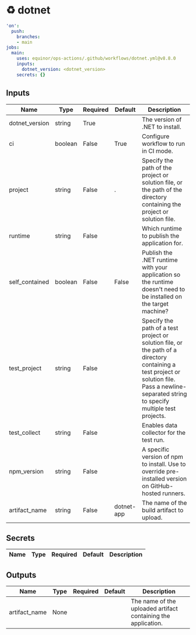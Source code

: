# ♻ dotnet

```yaml
'on':
  push:
    branches:
    - main
jobs:
  main:
    uses: equinor/ops-actions/.github/workflows/dotnet.yml@v8.8.0
    inputs:
      dotnet_version: <dotnet_version>
    secrets: {}

```

## Inputs


| Name | Type | Required | Default | Description |
| --- | --- | --- | --- | --- |
| dotnet_version | string | True |  | The version of .NET to install. |
| ci | boolean | False | True | Configure workflow to run in CI mode. |
| project | string | False | . | Specify the path of the project or solution file, or the path of the directory containing the project or solution file. |
| runtime | string | False |  | Which runtime to publish the application for. |
| self_contained | boolean | False | False | Publish the .NET runtime with your application so the runtime doesn't need to be installed on the target machine? |
| test_project | string | False |  | Specify the path of a test project or solution file, or the path of a directory containing a test project or solution file. Pass a newline-separated string to specify multiple test projects. |
| test_collect | string | False |  | Enables data collector for the test run. |
| npm_version | string | False |  | A specific version of npm to install. Use to override pre-installed version on GitHub-hosted runners. |
| artifact_name | string | False | dotnet-app | The name of the build artifact to upload. |


## Secrets


| Name | Type | Required | Default | Description |
| --- | --- | --- | --- | --- |


## Outputs


| Name | Type | Required | Default | Description |
| --- | --- | --- | --- | --- |
| artifact_name | None |  |  | The name of the uploaded artifact containing the application. |


